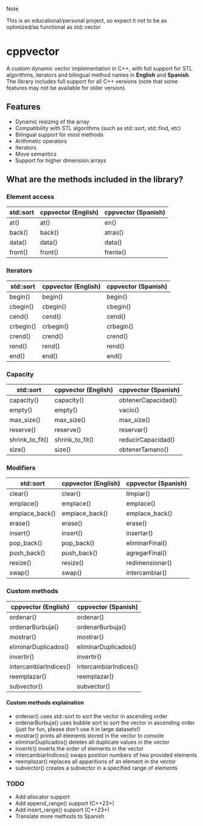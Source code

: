 > [!NOTE]
> This is an educational/personal project, so expect it not to be as optimized/as functional as std::vector

# cppvector

A custom dynamic vector implementation in C++, with full support for STL algorithms, iterators and bilingual method names in **English** and **Spanish**.
The library includes full support for all C++ versions (note that some features may not be available for older version).

## Features

- Dynamic resizing of the array
- Compatibility with STL algorithms (such as std::sort, std::find, etc)
- Bilingual support for most methods
- Arithmetic operators
- Iterators
- Move semantics
- Support for higher dimension arrays

## What are the methods included in the library?

### Element access

| std::sort   | cppvector (English) | cppvector (Spanish) |
|-------------|---------------------|---------------------|
| at()        | at()                | en()                |
| back()      | back()              | atras()             |
| data()      | data()              | data()              |
| front()     | front()             | frente()            |

### Iterators
| std::sort   | cppvector (English) | cppvector (Spanish) |
|-------------|---------------------|---------------------|
| begin()     | begin()             | begin()             |
| cbegin()    | cbegin()            | cbegin()            |
| cend()      | cend()              | cend()              |
| crbegin()   | crbegin()           | crbegin()           |
| crend()     | crend()             | crend()             |
| rend()      | rend()              | rend()              |
| end()       | end()               | end()               |

### Capacity
| std::sort   | cppvector (English) | cppvector (Spanish) |
|-------------|---------------------|---------------------|
| capacity()  | capacity()          | obtenerCapacidad()  |
| empty()     | empty()             | vacio()             |
| max_size()  | max_size()          | max_size()          |
| reserve()   | reserve()           | reservar()          | 
| shrink_to_fit() | shrink_to_fit() | reducirCapacidad()  |
| size()      | size()              | obtenerTamano()     |

### Modifiers
| std::sort   | cppvector (English) | cppvector (Spanish) |
|-------------|---------------------|---------------------|
| clear()     | clear()             | limpiar()           |
| emplace()   | emplace()           | emplace()           |
| emplace_back() | emplace_back()   | emplace_back()      |
| erase()     | erase()             | erase()             |
| insert()    | insert()            | insertar()          |
| pop_back()  | pop_back()          | eliminarFinal()     |
| push_back() | push_back()         | agregarFinal()      |
| resize()    | resize()            | redimensionar()     |
| swap()      | swap()              | intercambiar()      |

### Custom methods
| cppvector (English) | cppvector (Spanish) |
|---------------------|---------------------|
| ordenar()           | ordenar()           |
| ordenarBurbuja()    | ordenarBurbuja()    |
| mostrar()           | mostrar()           |
| eliminarDuplicados() | eliminarDuplicados() |
| invertir()          | invertir()          |
| intercambiarIndices() | intercambiarIndices() |
| reemplazar()        | reemplazar()        |
| subvector()         | subvector()         |

#### Custom methods explaination

- ordenar() uses std::sort to sort the vector in ascending order
- ordenarBurbuja() uses bubble sort to sort the vector in ascending order (just for fun, please don't use it in large datasets!)
- mostrar() prints all elements stored in the vector to console
- eliminarDuplicados() deletes all duplicate values in the vector
- invertir() inverts the order of elements in the vector
- intercambiarIndices() swaps position numbers of two provided elements
- reemplazar() replaces all apparitions of an element in the vector
- subvector() creates a subvector in a specified range of elements

### TODO
- Add allocator support
- Add append_range() support (C++23+)
- Add insert_range() support (C++23+)
- Translate more methods to Spanish



